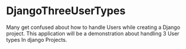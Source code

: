 # DjangoThreeUserTypes

Many get confused about how to handle Users while creating a Django project. This application will be a demonstration about handling 3 User types In django Projects.
